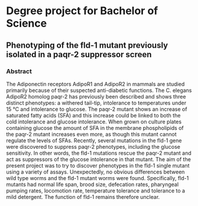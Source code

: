 # Degree project for Bachelor of Science
## Phenotyping of the fld-1 mutant previously isolated in a paqr-2 suppressor screen

### Abstract
The Adiponectin receptors AdipoR1 and AdipoR2 in mammals are studied primarily because of their suspected anti-diabetic functions. The C. elegans AdipoR2 homolog paqr-2 has previously been described and shows three distinct phenotypes: a withered tail-tip, intolerance to temperatures under 15 °C and intolerance to glucose. The paqr-2 mutant shows an increase of saturated fatty acids (SFA) and this increase could be linked to both the cold intolerance and glucose intolerance. When grown on culture plates containing glucose the amount of SFA in the membrane phospholipids of the paqr-2 mutant increases even more, as though this mutant cannot regulate the levels of SFAs. Recently, several mutations in the fld-1 gene were discovered to suppress paqr-2 phenotypes, including the glucose sensitivity. In other words, the fld-1 mutations rescue the paqr-2 mutant and act as suppressors of the glucose intolerance in that mutant. The aim of the present project was to try to discover phenotypes in the fld-1 single mutant using a variety of assays. Unexpectedly, no obvious differences between wild type worms and the fld-1 mutant worms were found. Specifically, fld-1 mutants had normal life span, brood size, defecation rates, pharyngeal pumping rates, locomotion rate, temperature tolerance and tolerance to a mild detergent. The function of fld-1 remains therefore unclear.
